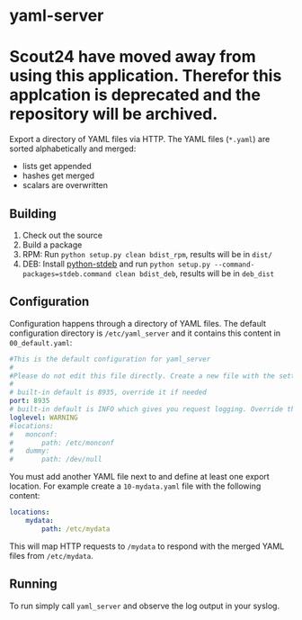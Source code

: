yaml-server
===========

# Scout24 have moved away from using this application. Therefor this applcation is deprecated and the repository will be archived.  

Export a directory of YAML files via HTTP. The YAML files (`*.yaml`) are sorted alphabetically and merged:

* lists get appended
* hashes get merged
* scalars are overwritten

Building
--------

1. Check out the source
1. Build a package 
 1. RPM: Run `python setup.py clean bdist_rpm`, results will be in `dist/`
 1. DEB: Install [python-stdeb](https://pypi.python.org/pypi/stdeb) and run `python setup.py --command-packages=stdeb.command clean bdist_deb`, results will be in `deb_dist`

Configuration
-------------

Configuration happens through a directory of YAML files. The default configuration directory is `/etc/yaml_server` and it contains this content in `00_default.yaml`:

```yaml
#This is the default configuration for yaml_server
#
#Please do not edit this file directly. Create a new file with the settings you want to override
#
# built-in default is 8935, override it if needed
port: 8935
# built-in default is INFO which gives you request logging. Override this with INFO if you really need it. DEBUG is rather chatty.
loglevel: WARNING
#locations:
#   monconf:
#       path: /etc/monconf
#   dummy:
#       path: /dev/null
```

You must add another YAML file next to and define at least one export location. For example create a `10-mydata.yaml` file with the following content:

```yaml
locations:
    mydata:
        path: /etc/mydata
```

This will map HTTP requests to `/mydata` to respond with the merged YAML files from `/etc/mydata`.

Running
-------

To run simply call `yaml_server` and observe the log output in your syslog.
